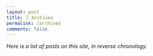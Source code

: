 ```yaml
---
layout: post
title: 🗄️ Archives
permalink: /archives
comments: false
---
```


*Here is a list of posts on this site, in reverse chronology.*
<!--  Sample table for later customization - more margin and padding needed!
|     Date    |     Post    |
|-------------|-------------|
| June 5, 2020 | [Contents here Modeling Exchange Rate Volatility in India - A review of forex interventions](/2020-04-27-review-india) |
| June 5, 2020 | [Contents here Modeling Exchange Rate Volatility in India - A review of forex interventions](/2020-04-27-review-india) | -->
